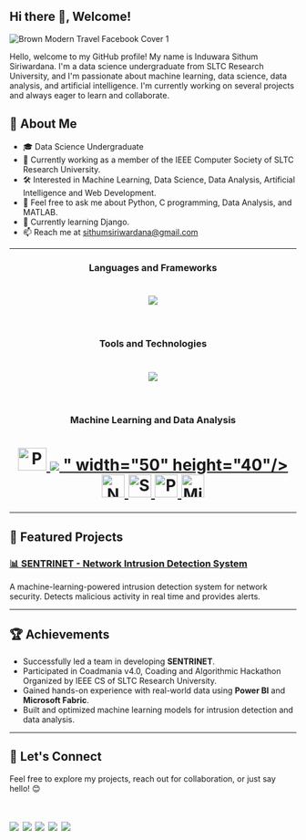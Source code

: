 ## Hi there 👋, Welcome!

![Brown Modern Travel Facebook Cover 1](https://github.com/user-attachments/assets/4c4d64b1-0909-41b1-aeda-7060f154b206)

Hello, welcome to my GitHub profile! My name is Induwara Sithum Siriwardana.
I'm a data science undergraduate from SLTC Research University, and I'm passionate about machine learning, data science, data analysis, and artificial intelligence. I'm currently working on several projects and always eager to learn and collaborate.

## 🚀 About Me
- 🎓 Data Science Undergraduate
- 🔭 Currently working as a member of the IEEE Computer Society of SLTC Research University.
- 🛠️ Interested in Machine Learning, Data Science, Data Analysis, Artificial Intelligence and Web Development.
- 💬 Feel free to ask me about Python, C programming, Data Analysis, and MATLAB.
- 🌱 Currently learning Django.
- 📫 Reach me at sithumsiriwardana@gmail.com

---

<h3 align="center">Languages and Frameworks</h3>

<h1 align="center">
  <a href="https://skillicons.dev">
    <img src="https://skillicons.dev/icons?i=c,python,html,css,bootstrap,mysql"/>
  </a>
</h1>


<br>

<h3 align="center">Tools and Technologies</h3>

<h1 align="center">
  <a href="https://skillicons.dev">
    <img src="https://skillicons.dev/icons?i=vscode,docker,azure,git,github,matlab,octave,anaconda,figma"/>
  </a>
</h1>

<br>

<h3 align="center">Machine Learning and Data Analysis</h3>

<h1 align="center">
  <a href="https://pandas.pydata.org/" target="_blank">
    <img src="https://pandas.pydata.org//static/img/favicon_white.ico" alt="Pandas" width="50" height="40"/>
  </a>
  <a href="https://scikit-learn.org/" target="_blank">
    <img src="<svg xmlns="http://www.w3.org/2000/svg" viewBox="0 0 128 128"><path fill="#f89939" d="M98.18 88.13c15.63-15.62 18.23-38.36 5.8-50.78-12.43-12.42-35.17-9.82-50.8 5.8-15.63 15.62-11.11 45.48-5.8 50.78 4.29 4.29 35.17 9.82 50.8-5.8Z"/><path fill="#3499cd" d="M34.04 65.56c-9.07-9.06-22.27-10.57-29.48-3.37-7.21 7.21-5.7 20.4 3.37 29.46 9.07 9.07 26.4 6.44 29.48 3.37 2.49-2.49 5.71-20.4-3.37-29.46Z"/><path fill="#010101" d="M123.82 85.68c-.58 0-.87-.35-.87-1.06 0-.53.35-1.69 1.04-3.46 1.01-2.59 1.52-4.45 1.52-5.58 0-.68-.2-1.25-.6-1.7-.4-.45-.9-.68-1.5-.68-.88 0-1.89.41-3.03 1.24-1.14.83-2.67 2.32-4.6 4.48.28-1.4.88-3.32 1.78-5.76l-4.31.83c-.98 2.12-1.69 4.03-2.13 5.73-.22.83-.38 1.69-.49 2.56-1.35 1.31-2.23 2.1-2.61 2.39-.39.29-.8.43-1.22.43-.39 0-.7-.15-.93-.44-.23-.29-.34-.69-.34-1.18 0-.53.1-1.14.3-1.83s.64-1.99 1.33-3.9l1.64-4.52-1.61.07c-1.46 2.78-3.17 4.28-5.13 4.49.53-1.38.8-2.44.8-3.18 0-.94-.46-1.41-1.38-1.41-1.09 0-1.94.51-2.55 1.54-.62 1.03-.93 2-.93 2.91s.51 1.55 1.52 2c-.66.97-1.4 1.88-2.2 2.74-.95.94-1.69 1.66-2.23 2.13-.55.49-1.06.73-1.52.73-.72 0-1.08-.51-1.08-1.52s.4-2.75 1.2-5.35l1.56-5.18h-.99l-3.61 2c-.59-1.35-1.62-2.03-3.09-2.03-1.17 0-2.51.5-4.03 1.49-1.52.99-2.77 2.28-3.74 3.89-.75 1.24-1.21 2.54-1.38 3.88-1.36 1.36-2.38 2.24-3.06 2.65-.71.42-1.45.63-2.23.63-1.99 0-3.22-1.15-3.69-3.45 5.19-1.52 7.78-3.5 7.78-5.94 0-.92-.33-1.66-.99-2.23-.66-.57-1.54-.85-2.63-.85-2.11 0-4.03 1.01-5.76 3.03-1.57 1.83-2.42 3.86-2.57 6.09-1.43 1.41-2.51 2.34-3.21 2.79-.72.46-1.4.69-2.03.69s-1.13-.3-1.5-.9c-.38-.6-.57-1.41-.57-2.44 0-.46.05-1.3.14-2.53 2.36-2.56 4.09-4.96 5.2-7.21 1.11-2.25 1.66-4.58 1.66-6.98 0-.85-.11-1.52-.33-2.02-.22-.5-.5-.75-.84-.75-.07 0-.18.02-.32.07l-4.49 1.66c-1.53 2.92-2.84 6.11-3.91 9.58-1.07 3.46-1.61 6.43-1.61 8.9 0 1.65.38 2.96 1.16 3.94.77.98 1.79 1.47 3.05 1.47 1.1 0 2.25-.35 3.46-1.05 1.21-.7 2.61-1.79 4.22-3.26s0-.02 0-.02c.19 1.11.65 2.04 1.37 2.8.99 1.02 2.28 1.54 3.88 1.54 1.44 0 2.75-.35 3.94-1.05 1.15-.67 2.44-1.72 3.88-3.11.12 1.04.46 1.94 1.03 2.71.73.97 1.61 1.46 2.64 1.46s2.09-.4 3.09-1.2c1-.8 2.08-2.05 3.26-3.73-.11 3.29.77 4.93 2.63 4.93.74 0 1.52-.27 2.33-.81s2.16-1.71 4.05-3.5c1.64-1.62 2.84-3.14 3.61-4.56 1.04-.18 1.99-.49 2.86-.94-1.78 2.79-2.67 5.02-2.67 6.68 0 .9.25 1.65.74 2.25.49.6 1.1.91 1.82.91 1.57 0 3.8-1.41 6.68-4.2 0 .22-.02.43-.02.65 0 .78.07 1.96.19 3.55l3.91-.92c0-1.06.02-1.9.05-2.53.06-.84.18-1.76.35-2.76.11-.59.38-1.15.81-1.68l.99-1.15c.36-.42.71-.8 1.02-1.13.37-.39.7-.72.99-.99.33-.29.62-.53.87-.69.27-.16.49-.25.65-.25.29 0 .44.19.44.57s-.28 1.26-.83 2.65c-1.04 2.59-1.56 4.52-1.56 5.78 0 .93.24 1.67.73 2.23.48.55 1.12.83 1.91.83 1.94 0 4.28-1.44 7-4.31V82.3c-1.93 2.27-3.32 3.41-4.18 3.41Zm-65.26-8.29c.8-3.91 1.62-6.94 2.45-9.11.83-2.17 1.47-3.26 1.9-3.26.2 0 .37.13.5.4.13.26.19.62.19 1.05 0 1.49-.46 3.26-1.4 5.33-.93 2.06-2.15 3.93-3.64 5.59Zm11.79-.98c.71-1.19 1.45-1.78 2.23-1.78.82 0 1.24.57 1.24 1.7 0 2.29-1.51 3.85-4.53 4.7 0-1.9.35-3.44 1.06-4.62Zm17.48 5.85c-1.04 2.01-2.16 3.01-3.33 3.01-.48 0-.88-.2-1.19-.59-.31-.39-.47-.91-.47-1.55 0-1.68.53-3.53 1.58-5.53 1.05-2 2.17-3 3.35-3 .49 0 .89.18 1.18.56.29.37.44.89.44 1.55 0 1.7-.52 3.55-1.56 5.56Z"/><path fill="#fff" d="M75.46 64.88c.15.21.22.48.22.8s-.09.61-.27.88-.44.49-.79.64c-.34.15-.73.23-1.16.23-.72 0-1.26-.15-1.64-.45s-.62-.74-.72-1.33l.93-.15c.05.37.2.66.43.85.24.2.57.3 1 .3s.75-.09.96-.26c.21-.17.31-.38.31-.62 0-.21-.09-.38-.28-.5-.13-.08-.45-.19-.96-.32-.69-.17-1.16-.32-1.43-.45s-.47-.3-.6-.53-.21-.47-.21-.74c0-.25.06-.47.17-.68.11-.21.27-.38.46-.52.15-.11.34-.2.59-.27.25-.07.52-.11.81-.11.43 0 .81.06 1.14.19.33.12.57.29.73.51.16.21.26.5.32.86l-.92.12c-.04-.28-.16-.51-.36-.67-.2-.16-.48-.24-.85-.24-.43 0-.74.07-.92.21-.18.14-.28.31-.28.5 0 .12.04.23.11.33.08.1.2.18.36.25.09.03.37.11.83.24.66.18 1.12.32 1.39.43.26.11.47.28.62.49Zm4.47 1.44c-.25.23-.55.34-.92.34-.46 0-.83-.17-1.11-.5s-.43-.88-.43-1.62.15-1.27.44-1.6.68-.51 1.15-.51c.31 0 .58.09.8.28.22.19.37.47.46.84l.91-.14c-.11-.56-.35-.99-.73-1.29-.38-.3-.87-.45-1.47-.45-.48 0-.91.11-1.32.34-.4.22-.71.56-.9 1.01-.2.45-.3.97-.3 1.57 0 .92.23 1.63.69 2.12.46.49 1.07.74 1.82.74.6 0 1.11-.18 1.53-.54.41-.36.67-.86.77-1.49l-.92-.12c-.07.47-.22.81-.47 1.04Zm2.19.98h.94v-5.52h-.94v5.52Zm0-6.55h.94v-1.08h-.94v1.08Zm6.73 1.02h-1.21l-2.22 2.25v-4.35h-.94v7.62h.94V65.1l.66-.63 1.83 2.82h1.16l-2.33-3.47 2.11-2.05Zm.96-1.02h.94v-1.08h-.94v1.08Zm0 6.55h.94v-5.52h-.94v5.52Zm4.41-.84c-.17.02-.31.04-.41.04-.14 0-.25-.02-.32-.07s-.13-.11-.16-.18c-.03-.08-.05-.25-.05-.51v-3.23h.94v-.73h-.94v-1.93l-.93.56v1.37h-.69v.73h.69v3.18c0 .56.04.93.11 1.1.08.18.21.32.39.42.19.11.45.16.79.16.21 0 .44-.03.71-.08l-.14-.83Z"/></svg>
" width="50" height="40"/>
  </a>
  <a href="https://numpy.org/" target="_blank">
    <img src="https://static-00.iconduck.com/assets.00/file-type-numpy-icon-950x1024-yxmpudmi.png" alt="NumPy" width="40" height="40"/>
  </a>
  <a href="https://seaborn.pydata.org/" target="_blank">
    <img src="https://cdn.worldvectorlogo.com/logos/seaborn-1.svg" alt="Seaborn" width="40" height="40"/>
  </a>
  <a href="https://powerbi.microsoft.com/" target="_blank">
    <img src="https://upload.wikimedia.org/wikipedia/commons/c/cf/New_Power_BI_Logo.svg" alt="Power BI" width="40" height="40"/>
  </a>
  <a href="https://fabric.microsoft.com/" target="_blank">
    <img src="https://static.wikia.nocookie.net/logopedia/images/a/aa/Microsoft_Fabric_2023.svg/revision/latest?cb=20230528223239" alt="Microsoft Fabric" width="40" height="40"/>
  </a>
</h1>


---

## 🌟 Featured Projects
### [📊 SENTRINET - Network Intrusion Detection System](https://github.com/thxrxsh/SENTRINET)
A machine-learning-powered intrusion detection system for network security. Detects malicious activity in real time and provides alerts.

---

## 🏆 Achievements

- Successfully led a team in developing **SENTRINET**.
- Participated in Coadmania v4.0, Coading and Algorithmic Hackathon Organized by IEEE CS of SLTC Research University.
- Gained hands-on experience with real-world data using **Power BI** and **Microsoft Fabric**.
- Built and optimized machine learning models for intrusion detection and data analysis.

---

## 🤝 Let's Connect

Feel free to explore my projects, reach out for collaboration, or just say hello! 😊
<h1 align="left">
<a href="https://www.linkedin.com/in/induwara-siriwardana-b4aa31264/"><img src="https://skillicons.dev/icons?i=linkedin"/></a>
<a href="https://www.instagram.com/induwara_24"><img src="https://skillicons.dev/icons?i=instagram"/></a>
<a href="mailto:sithumsiriwardana@gmail.com"><img src="https://skillicons.dev/icons?i=gmail"/></a>
<a href="https://stackoverflow.com/users/21143883/induwara-sithum"><img src="https://skillicons.dev/icons?i=stackoverflow"/></a>
<a href="https://github.com/Induwara24"><img src="https://skillicons.dev/icons?i=github"/></a>
  
</h1>

<br><br>
